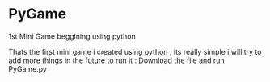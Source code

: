 # PyGame
1st Mini Game beggining using python

Thats the first mini game i created using python , its really simple i will try to add more things in the future
to run it : Download the file and run PyGame.py
